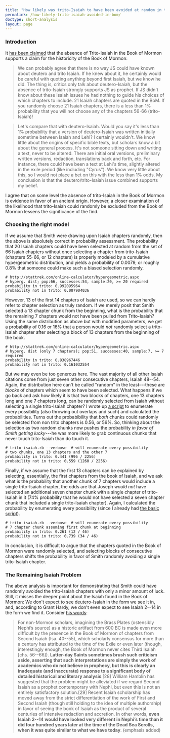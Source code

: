 ```yaml
---
title: "How likely was trito-Isaiah to have been avoided at random in the Book of Mormon translation?"
permalink: /how-likely-trito-isaiah-avoided-in-bom/
doctype: short-analysis
layout: page
---
```


### Introduction

It [has been claimed](https://www.reddit.com/r/mormon/comments/8nts0v/a_response_to_the_recently_posted_document_on_the/e02105x/) that the absence of Trito-Isaiah in the Book of Mormon supports a claim for the historicity of the Book of Mormon:

> We can probably agree that there is no way JS could have known about deutero and trito Isaiah. If he knew about it, he certainly would be careful with quoting anything beyond first Isaiah, but we know he did. The thing is, critics only talk about deutero-Isaiah, but the absence of trito-Isaiah strongly supports JS as prophet. If JS didn't know about these Isaiah issues he had nothing to guide his choices of which chapters to include. 21 Isaiah chapters are quoted in the BoM. If you randomly choose 21 Isaiah chapters, there is a less than 1% probability that you will not choose any of the chapters 56-66 (trito-Isaiah)!

> Let's compare that with deutero-Isaiah. Would you say it's less than 1% probability that a version of deutero-Isaiah was written initially sometime between Isaiah and Lehi? I certainly wouldn't. We know little about the origins of specific bible texts, but scholars know a bit about the general process. It's not someone sitting down and writing a text, never to be altered. There are initial oral versions, preliminary written versions, redaction, translations back and forth, etc. For instance, there could have been a text at Lehi's time, slightly altered in the exile period (like including "Cyrus"). We know very little about this, so I would not place a bet on this with the less than 1% odds. My conclusion is that the deutero/trito-Isaiah issue combined supports my belief.

I agree that on some level the absence of trito-Isaiah in the Book of Mormon is evidence in favor of an ancient origin.  However, a closer examination of the likelihood that trito-Isaiah could randomly be excluded from the Book of Mormon lessens the significance of the find.

### Choosing the right model

If we assume that Smith were drawing upon Isaiah chapters randomly, then the above is absolutely correct in probability assessment.  The probability that 20 Isaiah chapters could have been selected at random from the set of 66 Isaiah chapters without once selecting a chapter from trito-Isaiah (chapters 55-66, or 12 chapters) is properly modeled by a cumulative hypergeometric distribution, and yields a probability of 0.0079, or roughly 0.8% that someone could make such a biased selection randomly.

    # http://stattrek.com/online-calculator/hypergeometric.aspx
    # hyperg. dist; pop:66, successes:54, sample:20, >= 20 required
    probability in trito: 0.992095964
    probability not in trito: 0.007904036

However, 13 of the first 14 chapters of Isaiah are used, so we can hardly refer to chapter selection as truly random.  If we merely posit that Smith selected a 13 chapter chunk from the beginning, what is the probability that the remaining 7 chapters would not have been pulled from Trito-Isaiah?  Using the same distribution as above but with modified parameters, we get a probability of 0.16 or 16% that a person would _not_ randomly select a trito-Isaiah chapter after selecting a block of 13 chapters from the beginning of the book.

    # http://stattrek.com/online-calculator/hypergeometric.aspx
    # hyperg. dist (only 7 chapters); pop:51, successes:40, sample:7, >= 7 required
    probability in trito: 0.838967446
    probability not in trito: 0.161032554

But we may even be too generous here.  The vast majority of all other Isaiah citations come from just seven other consecutive chapters, Isaiah 48--54.  Again, the distribution here can't be called "random" in the least---these are _blocks_ of chapters which seem to have been selected.  What happens if we go back and ask how likely it is that two blocks of chapters, one 13 chapters long and one 7 chapters long, can be randomly selected from Isaiah without selecting a single trito-Isaiah chapter?  I wrote up [a script](https://github.com/faenrandir/a_careful_examination/blob/e5a43715b09837fcabdc6664f3f0d00b0fbacaf1/scripts/trito-isaiah.rb) to enumerate every possibility (also throwing out overlaps and such) and calculated the probabilities.  Turns out the probabibility that _both_ chunks could randomly be selected from non trito chapters is 0.56, or 56%.  So, thinking about the selection as two random chunks now pushes the probability _in favor of Smith getting lucky_---he was more likely to grab continuous chunks that never touch trito-Isaiah than do touch it.

    # trito-isaiah.rb --verbose  # will enumerate every possibility
    # two chunks, one 13 chapters and the other 7
    probability in trito: 0.441 (996 / 2256)
    probability not in trito: 0.559 (1260 / 2256)

Finally, if we assume that the first 13 chapters can be explained by selecting, essentially, the first chapters from the book of Isaiah, and we ask what is the probability that another chunk of 7 chapters would include a single trito-Isaiah chapter, the odds are that Joseph _would not_ have selected an additional seven chapter chunk with a single chapter of trito-Isaiah in it (74% probability that he would not have selected a seven chapter chunk that included a single trito-Isaiah chapter).  Again, I calculated the probability by enumerating every possibility (since I already had [the basic script](https://github.com/faenrandir/a_careful_examination/blob/e5a43715b09837fcabdc6664f3f0d00b0fbacaf1/scripts/trito-isaiah.rb)).

    # trito-isaiah.rb --verbose  # will enumerate every possibility
    # 7 chapter chunk assuming first chunk at beginning
    probability in trito: 0.261 (12 / 46)
    probability not in trito: 0.739 (34 / 46)

In conclusion, it is difficult to argue that the chapters quoted in the Book of Mormon were randomly selected, and selecting blocks of consecutive chapters shifts the probability in favor of Smith randomly avoiding a single trito-Isaiah chapter.

### The Remaining Isaiah Problem

The above analysis is important for demonstrating that Smith could have randomly avoided the trito-Isaiah chapters with only a minor amount of luck.  Still, it misses the deeper point about the Isaiah found in the Book of Mormon: We don't expect to see deutero-Isaiah in the form we see it in, and, according to Grant Hardy, we don't even expect to see Isaiah 2--14 in the form we find it.  Consider [his words](https://github.com/faenrandir/a_careful_examination/blob/e5a43715b09837fcabdc6664f3f0d00b0fbacaf1/documents/book_of_mormon/the_puzzle_of_the_King_James_Version__Grant_Hardy.md):

> For non-Mormon scholars, imagining the Brass Plates (ostensibly Nephi’s source) as a historic artifact from 600 BC is made even more difficult by the presence in the Book of Mormon of chapters from Second Isaiah (Isa. 40--55), which scholarly consensus for more than a century has attributed to the time of the Exile or even later (though, interestingly enough, the Book of Mormon never cites Third Isaiah [chs. 56--66]). **Latter-day Saints sometimes brush such criticism aside, asserting that such interpretations are simply the work of academics who do not believe in prophecy, but this is clearly an inadequate (and inaccurate) response to a significant body of detailed historical and literary analysis**.[28] William Hamblin has suggested that the problem might be alleviated if we regard Second Isaiah as a prophet contemporary with Nephi, but even this is not an entirely satisfactory solution.[29] Recent Isaiah scholarship has moved away from the strict differentiation of the work of First and Second Isaiah (though still holding to the idea of multiple authorship) in favor of seeing the book of Isaiah as the product of several centuries of intensive redaction and accretion. In other words, **even Isaiah 2--14 would have looked very different in Nephi’s time than it did four hundred years later at the time of the Dead Sea Scrolls, when it was quite similar to what we have today**. (emphasis added)
